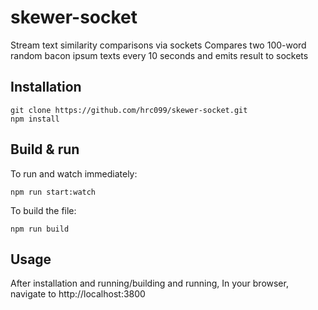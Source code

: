 # skewer-socket
Stream text similarity comparisons via sockets
Compares two 100-word random bacon ipsum texts every 10 seconds and emits result to sockets

## Installation
    git clone https://github.com/hrc099/skewer-socket.git
    npm install

## Build & run
To run and watch immediately:

    npm run start:watch

To build the file:

    npm run build

## Usage
After installation and running/building and running,
In your browser, navigate to http://localhost:3800
